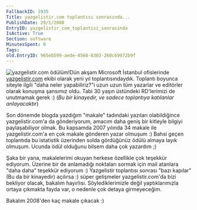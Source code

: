 ```yaml
---
FallbackID: 1935
Title: yazgelistir.com toplantısı sonrasında...
PublishDate: 29/1/2008
EntryID: yazgelistir_com_toplantisi_sonrasinda
IsActive: True
Section: software
MinutesSpent: 0
Tags: 
old.EntryID: 965eb599-aede-4568-8303-260c69972b9f
---
```

![yazgelistir.com
ödülüm!](media/yazgelistir_com_toplantisi_sonrasinda/29012008_1.jpg)Dün
akşam Microsoft İstanbul ofislerinde
[yazgelistir.com](http://www.yazgelistir.com/) ekibi olarak yeni yıl
toplantısındaydık. Toplantı boyunca siteyle ilgili "daha neler
yapabiliriz?"i uzun uzun tüm yazarlar ve editörler olarak konuşma
şansımız oldu. Tabi 30 yaşın üstündeki RD'lerimizi de unutmamak gerek :)
(*Bu bir kinayedir, ve sadece toplantıya katılanlar anlayacaktır*)

Son dönemde blogda yazdığım "makale" tadındaki yazıları olabildiğince
yazgelistir.com'a da gönderiyorum, amacım daha geniş bir kitleyle
bilgiyi paylaşabiliyor olmak. Bu kapsamda 2007 yılında 34 makale ile
yazgelistir.com'a en çok makale gönderen yazar olmuşum :) Bahsi geçen
toplantıda bu istatistik üzerinden solda gördüğünüz ödülü almaya layık
olmuşum. Ucunda ödül olduğunu bilsem daha çok yazardım ;)

Şaka bir yana, makalelerimi okuyan herkese özellikle çok teşekkür
ediyorum. Üzerine bir de anlamadığı noktaları sormak için mail atanlara
"daha daha" teşekkür ediyorum :) Yazgelistir toplantısı sonrası "bazı
kapılar" (Bu da bir kinayedir) açılırsa :) süper gelişmeler
yazgelistir.com'da bizi bekliyor olacak, bakalım hayırlısı.
Söylediklerimizle değil yaptıklarımızla ortaya çıkmakta fayda var, o
nedenle çok detaya girmeyeceğim.

Bakalım 2008'den kaç makale çıkacak :)


